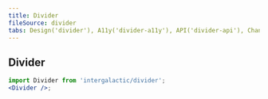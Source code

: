 ```yaml
---
title: Divider
fileSource: divider
tabs: Design('divider'), A11y('divider-a11y'), API('divider-api'), Changelog('divider-changelog')
---
```


## Divider

```jsx
import Divider from 'intergalactic/divider';
<Divider />;
```

<TypesView type="DividerProps" :types={...types} />

<script setup>import { data as types } from '@types.data.ts';</script>